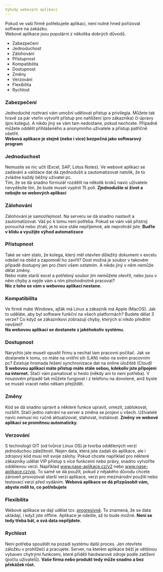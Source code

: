 ```yaml
---
Výhody webových aplikací
---
```


Pokud ve vaší firmě potřebujete aplikaci, není nutné hned pořizovat software na zakázku.
<br>
Webové aplikace jsou populární z několika dobrých důvodů.

* Zabezpečení
* Jednoduchost
* Zálohování
* Přístupnost
* Kompatibilita
* Dostupnost
* Změny
* Verzování
* Flexibilita
* Rychlost

### Zabezpečení
Jednoduché rozhraní vám umožní udělovat přístup a privilegia. Můžete tak hravě za pár vteřin vytvořit přístup pro nahlížení (pro zákazníka) či úpravy (pro kolegu). A nikdo jiný se vám tam nedostane, pokud nechcete. Případně můžete oddělit přihlášeného a anonymního uživatele a přístup patřičně ošetřit.
<br>
**Webová aplikace je stejně (nebo i více) bezpečná jako softwarový program**

### Jednoduchost
Nemusíte se nic učit (Excel, SAP, Lotus Notes). Ve webové aplikaci se zadávání a validace dat dá zjednodušit a zautomatizovat natolik, že to zvládne každý běžný uživatel pc.
<br>
Tím, že se dá snadno formulář rozdělit na několik kroků navíc uživatele nevyděsíte tím, že bude muset vyplnit 15 polí.
**Zjednodušte si život a nebojte se webových aplikací**

### Zálohování
Zálohování je samozřejmost. Na serveru se dá snadno nastavit a zautomatizovat. Váš pc k tomu není potřeba. Pokud se vám váš přístroj porouchá nebo ztratí, je to sice stále nepříjemné, ale neprohráli jste.
**Buďte v klidu a využijte výhod automatizace**

### Přístupnost
Také se vám stalo, že kolega, který měl otevřen důležitý dokument v excelu odešel na oběd a zapomněl ho zavřít? Dost možná je soubor v takovém případě dostupný jen pro čtení všem ostatním. A nikdo jiný v něm nemůže dělat změny.
<br>
Nebo máte starší excel a potřebný soubor jím nemůžete otevřít, nebo jsou v něm chyby a nejde vám s ním plnohodnotně pracovat?
<br>
**Nic z toho se vám s webovou aplikací nestane.**

### Kompatibilita
Ve firmě máte Windows, ajťák má Linux a zákazník má Apple (MacOS). Jak to uděláte, aby byl software funkční na všech platformách? Budete dělat 3 verze? Co když se zákazníkovi zobrazují chyby, kterých si nikdo předtím nevšiml?
<br>
**Na webovou aplikaci se dostanete z jakéhokoliv systému.**

### Dostupnost
Narychlo jste museli opustit firmu a nechat tam pracovní počítač. Jak se dostanete k tomu, co máte na vnitřní síti (LAN) nebo na svém pracovním pc? Existuje hromada řešení synchronizace dat na online úložiště (Cloud)
<br>
**S webovou aplikací máte přístup máte stále sebou, kdekoliv jste připojeni na internet.** Stačí vám pamatovat si heslo (někdy ani to není potřeba). V nouzovém případě tak můžete fungovat i z telefonu na dovolené, aniž byste se museli vracet nebo někam přejíždět.

### Změny
Kód se dá snadno upravit a některé funkce upravit, omezit, zablokovat, rozšířit. Stačí jedno nahrání na server a změna se projeví u všech. Uživatelé navíc nemusí nic ručně aktualizovat, stahovat, instalovat. **Změny ve webové aplikaci se promítnou automaticky.**

### Verzování
S technologií GIT (od tvůrce Linux OS) je tvorba oddělených verzí jednoduchou záležitostí. Nejen data, která jste zadali do aplikace, ale i zdrojový kód musí mít svoje zálohy.
Pokud chcete například pro některé zákazníky udělat VIP přístup s více funkcemi nebo právy, snadno vytvoříte oddělenou verzi. Například www.nase-aplikace.cz/v2 nebo www.nase-aplikace.cz/vip. To samé se dá použít, pokud z nějakého důvodu chcete zároveň provozovat starší verzi aplikace, verzi pro mezinárodní použití nebo testovací verzi před vydáním.
**Webová aplikace se dá přizpůsobit vám, abyste měli to, co potřebujete**

### Flexibilita
Webové aplikace se dají udělat tzv. [progresivně](https://cs.wikipedia.org/wiki/Progresivn%C3%AD_webov%C3%A9_aplikace). To znamená, že se data ukládají, i když jste offline. Aplikace je odešle, až to bude možné. **Není se tedy třeba bát, o svá data nepřijdete.**

### Rychlost
Není potřeba spouštět na pozadí systému další proces. Jen otevřete záložku v prohlížeči a pracujete.
Server, na kterém aplikace běží je většinou vybaven chytrými funkcemi, které přidělí hardwarové zdroje podle zatížení (počtu uživatelů). **Vaše firma nebo produkt tedy může snadno a bez překážek růst.**